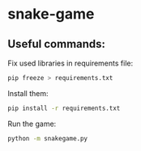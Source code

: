 # snake-game

## Useful commands:

Fix used libraries in requirements file:

```bash
pip freeze > requirements.txt
```

Install them:

```bash
pip install -r requirements.txt
```

Run the game:

```bash
python -m snakegame.py
```
